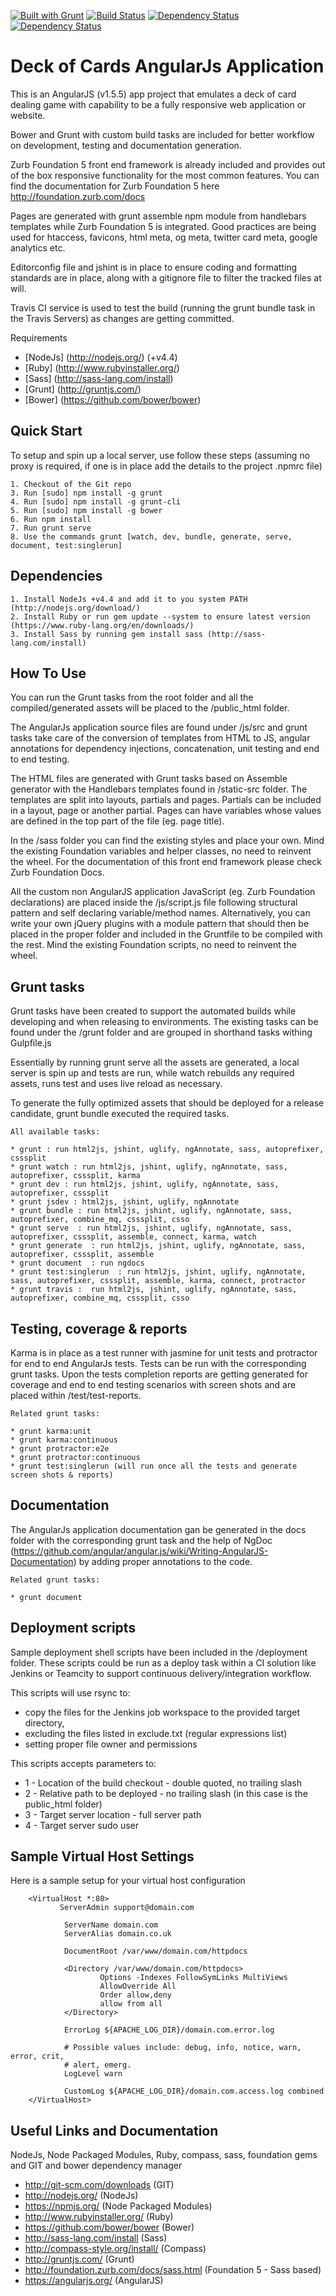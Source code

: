 [![Built with Grunt](https://cdn.gruntjs.com/builtwith.png)](http://gruntjs.com/)
[![Build Status](https://travis-ci.org/bardius/deckOfCards.svg?branch=master)](https://travis-ci.org/bardius/deckOfCards)
[![Dependency Status](https://www.versioneye.com/user/projects/573331eaa0ca350034be76b8/badge.png)](https://www.versioneye.com/user/projects/573331eaa0ca350034be76b8)
[![Dependency Status](https://www.versioneye.com/user/projects/573331eca0ca35004cf77c41/badge.png)](https://www.versioneye.com/user/projects/573331eca0ca35004cf77c41)

Deck of Cards AngularJs Application
============================================================================

This is an AngularJS (v1.5.5) app project that emulates a deck of card dealing game with capability to be a fully 
responsive web application or website.

Bower and Grunt with custom build tasks are included for better workflow on development, testing and documentation 
generation.

Zurb Foundation 5 front end framework is already included and provides out of the box responsive functionality for the 
most common features. You can find the documentation for Zurb Foundation 5 here http://foundation.zurb.com/docs

Pages are generated with grunt assemble npm module from handlebars templates while Zurb Foundation 5 is integrated.
Good practices are being used for htaccess, favicons, html meta, og meta, twitter card meta, google analytics etc.

Editorconfig file and jshint is in place to ensure coding and formatting standards are in place, along with a gitignore 
file to filter the tracked files at will.

Travis CI service is used to test the build (running the grunt bundle task in the Travis Servers) as changes are 
getting committed.

Requirements

* [NodeJs]  (http://nodejs.org/) (+v4.4)
* [Ruby]    (http://www.rubyinstaller.org/)
* [Sass]    (http://sass-lang.com/install)
* [Grunt]   (http://gruntjs.com/)
* [Bower]   (https://github.com/bower/bower)


Quick Start
------------------------------------------------------

To setup and spin up a local server, use follow these steps 
(assuming no proxy is required, if one is in place add the details to the project .npmrc file)

    1. Checkout of the Git repo
    3. Run [sudo] npm install -g grunt
    4. Run [sudo] npm install -g grunt-cli
    5. Run [sudo] npm install -g bower
    6. Run npm install
    7. Run grunt serve
    8. Use the commands grunt [watch, dev, bundle, generate, serve, document, test:singlerun]


Dependencies
---------------------------------------------

    1. Install NodeJs +v4.4 and add it to you system PATH (http://nodejs.org/download/)
    2. Install Ruby or run gem update --system to ensure latest version (https://www.ruby-lang.org/en/downloads/)
    3. Install Sass by running gem install sass (http://sass-lang.com/install)


How To Use
---------------------------------------------

You can run the Grunt tasks from the root folder and all the compiled/generated assets will be placed to the /public_html 
folder.

The AngularJs application source files are found under /js/src and grunt tasks take care of the conversion of templates
from HTML to JS, angular annotations for dependency injections, concatenation, unit testing and end to end testing.

The HTML files are generated with Grunt tasks based on Assemble generator with the Handlebars templates found in 
/static-src folder. The templates are split into layouts, partials and pages. Partials can be included in a layout, 
page or another partial. Pages can have variables whose values are defined in the top part of the file (eg. page title).

In the /sass folder you can find the existing styles and place your own. Mind the existing Foundation variables and 
helper classes, no need to reinvent the wheel. For the documentation of this front end framework please check 
Zurb Foundation Docs.

All the custom non AngularJS application JavaScript (eg. Zurb Foundation declarations) are placed inside the /js/script.js 
file following structural pattern and self declaring variable/method names. Alternatively, you can write your own 
jQuery plugins with a module pattern that should then be placed in the proper folder and included in the Gruntfile to be 
compiled with the rest. Mind the existing Foundation scripts, no need to reinvent the wheel.


Grunt tasks
---------------------------------------------

Grunt tasks have been created to support the automated builds while developing and when releasing to environments.
The existing tasks can be found under the /grunt folder and are grouped in shorthand tasks withing Gulpfile.js

Essentially by running grunt serve all the assets are generated, a local server is spin up and tests are run, while 
watch rebuilds any required assets, runs test and uses live reload as necessary.
 
To generate the fully optimized assets that should be deployed for a release candidate, grunt bundle executed the 
required tasks.

    All available tasks:

    * grunt : run html2js, jshint, uglify, ngAnnotate, sass, autoprefixer, csssplit
    * grunt watch : run html2js, jshint, uglify, ngAnnotate, sass, autoprefixer, csssplit, karma
    * grunt dev : run html2js, jshint, uglify, ngAnnotate, sass, autoprefixer, csssplit
    * grunt jsdev : html2js, jshint, uglify, ngAnnotate
    * grunt bundle : run html2js, jshint, uglify, ngAnnotate, sass, autoprefixer, combine_mq, csssplit, csso
    * grunt serve  : run html2js, jshint, uglify, ngAnnotate, sass, autoprefixer, csssplit, assemble, connect, karma, watch
    * grunt generate  : run html2js, jshint, uglify, ngAnnotate, sass, autoprefixer, csssplit, assemble
    * grunt document  : run ngdocs
    * grunt test:singlerun  : run html2js, jshint, uglify, ngAnnotate, sass, autoprefixer, csssplit, assemble, karma, connect, protractor
    * grunt travis :  run html2js, jshint, uglify, ngAnnotate, sass, autoprefixer, combine_mq, csssplit, csso


Testing, coverage & reports
---------------------------------------------

Karma is in place as a test runner with jasmine for unit tests and protractor for end to end AngularJs tests. 
Tests can be run with the corresponding grunt tasks. Upon the tests completion reports are getting generated for coverage
and end to end testing scenarios with screen shots and are placed within /test/test-reports.

    Related grunt tasks:
    
    * grunt karma:unit
    * grunt karma:continuous
    * grunt protractor:e2e
    * grunt protractor:continuous
    * grunt test:singlerun (will run once all the tests and generate screen shots & reports)


Documentation
---------------------------------------------

The AngularJs application documentation gan be generated in the docs folder with the corresponding grunt task and the 
help of NgDoc (https://github.com/angular/angular.js/wiki/Writing-AngularJS-Documentation) by adding proper annotations 
to the code.

    Related grunt tasks:
    
    * grunt document


Deployment scripts
---------------------------------------------

Sample deployment shell scripts have been included in the /deployment folder. These scripts could be run as a deploy task 
within a CI solution like Jenkins or Teamcity to support continuous delivery/integration workflow.

This scripts will use rsync to:

* copy the files for the Jenkins job workspace to the provided target directory,
* excluding the files listed in exclude.txt (regular expressions list)
* setting proper file owner and permissions

This scripts accepts parameters to:

* 1 - Location of the build checkout - double quoted, no trailing slash
* 2 - Relative path to be deployed - no trailing slash (in this case is the public_html folder)
* 3 - Target server location - full server path
* 4 - Target server sudo user


Sample Virtual Host Settings
---------------------------------------------

Here is a sample setup for your virtual host configuration

	    <VirtualHost *:80>
               ServerAdmin support@domain.com

                ServerName domain.com
                ServerAlias domain.co.uk

                DocumentRoot /var/www/domain.com/httpdocs

                <Directory /var/www/domain.com/httpdocs>
                        Options -Indexes FollowSymLinks MultiViews
                        AllowOverride All
                        Order allow,deny
                        allow from all
                </Directory>

                ErrorLog ${APACHE_LOG_DIR}/domain.com.error.log

                # Possible values include: debug, info, notice, warn, error, crit,
                # alert, emerg.
                LogLevel warn

                CustomLog ${APACHE_LOG_DIR}/domain.com.access.log combined
        </VirtualHost>
        

Useful Links and Documentation
----------------------------------------------
NodeJs, Node Packaged Modules, Ruby, compass, sass, foundation gems and GIT and bower dependency manager

* http://git-scm.com/downloads				(GIT)
* http://nodejs.org/					    (NodeJs)
* https://npmjs.org/					    (Node Packaged Modules)
* http://www.rubyinstaller.org/				(Ruby)
* https://github.com/bower/bower			(Bower)
* http://sass-lang.com/install				(Sass)
* http://compass-style.org/install/			(Compass)
* http://gruntjs.com/			            (Grunt)
* http://foundation.zurb.com/docs/sass.html	(Foundation 5 - Sass based)
* https://angularjs.org/                    (AngularJS)
